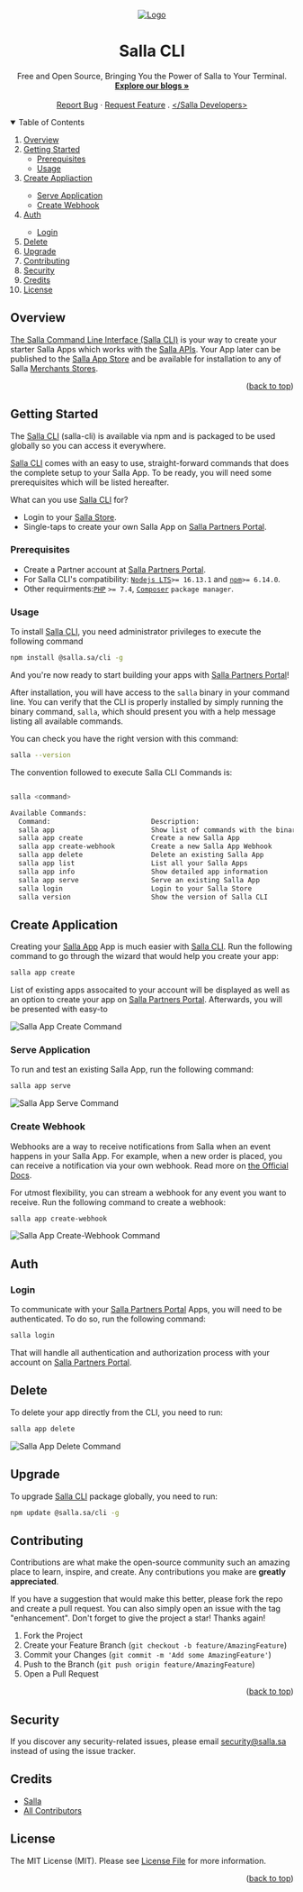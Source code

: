 <div id="top"></div>

<br />
<div align="center">
     <a href="https://salla.dev">
          <img src="https://salla.dev/wp-content/uploads/2021/12/salla-cli-github-banner-1.png" alt="Logo" width="%100"
               height="%100">
     </a>
     <h1 align="center">Salla CLI</h1>
     <p align="center">
          Free and Open Source, Bringing You the Power of Salla to Your Terminal.
          <br />
          <a href="https://salla.dev/"><strong>Explore our blogs »</strong></a>
          <br />
          <br />
          <a href="https://github.com/SallaApp/Salla-CLI/issues/new">Report Bug</a> ·
          <a href="https://github.com/SallaApp/Salla-CLI/discussions/new">Request Feature</a> . <a
               href="https://t.me/salladev">&lt;/Salla Developers&gt;</a>
     </p>
</div>

<!-- TABLE OF CONTENTS -->
<details open>
     <summary>Table of Contents</summary>
     <ol>
          <li>
               <a href="#overview">Overview</a>
          </li>
          <li>
               <a href="#getting-started">Getting Started</a>
               <ul>
                    <li><a href="#prerequisites">Prerequisites</a></li>
                    <li><a href="#usage">Usage</a></li>
               </ul>
          <li><a href="#create-application">Create Appliaction</a></li>
          <ul>
                    <li><a href="#serve-application">Serve Application</a></li>
                    <li><a href="#create-webhook">Create Webhook</a></li>
               </ul>
          <li><a href="#auth">Auth</a></li>
          <ul>
                    <li><a href="#login">Login</a></li>
          </ul>
          <li><a href="#delete">Delete</a></li>
          <li><a href="#upgrade">Upgrade</a></li>
          </li>
          <li><a href="#contributing">Contributing</a></li>
          <li><a href="#security">Security</a></li>
          <li><a href="#credits">Credits</a></li>
          <li><a href="#license">License</a></li>
          </li>
     </ol>
</details>
<!-- Overview -->

## Overview

[The Salla Command Line Interface (Salla CLI)](https://github.com/SallaApp/Salla-CLI) is your way to create your starter Salla Apps which works with the [Salla APIs](https://docs.salla.dev/). Your App later can be published to the [Salla App Store](https://apps.salla.sa/) and be available for installation to any of Salla [Merchants Stores](https://salla.sa/).

<p align="right">(<a href="#top">back to top</a>)</p>

<!-- GETTING STARTED -->

## Getting Started

The [Salla CLI](https://github.com/SallaApp/Salla-CLI) (salla-cli) is available via npm and is packaged to be used globally so you can access it everywhere.

[Salla CLI](https://github.com/SallaApp/Salla-CLI) comes with an easy to use, straight-forward commands that does the complete setup to your Salla App. To be ready, you will need some prerequisites which will be listed hereafter.

What can you use [Salla CLI](https://github.com/SallaApp/Salla-CLI) for?

- Login to your [Salla Store]().
- Single-taps to create your own Salla App on [Salla Partners Portal](https://salla.partners/).

### Prerequisites

- Create a Partner account at [Salla Partners Portal](https://salla.partners/).
- For Salla CLI's compatibility: [`Nodejs LTS`](https://nodejs.org/en/)`>= 16.13.1` and [`npm`](https://www.npmjs.com/)`>= 6.14.0`.
- Other requirments:[`PHP`](https://www.php.net/) `>= 7.4`, [`Composer`](https://getcomposer.org/) `package manager`.

### Usage

<!-- ### Installation -->

To install [Salla CLI](https://github.com/SallaApp/Salla-CLI), you need administrator privileges to execute the following command

```bash
npm install @salla.sa/cli -g
```

And you're now ready to start building your apps with [Salla Partners Portal](https://salla.partners/)!

<!-- Image Workflow -->

<!-- ![](https://salla.dev/wp-content/uploads/2020/05/salla-cli-install.png) -->

After installation, you will have access to the `salla` binary in your command line. You can verify that the CLI is properly installed by simply running the binary command, `salla`, which should present you with a help message listing all available commands.

You can check you have the right version with this command:

```bash
salla --version
```

The convention followed to execute Salla CLI Commands is:

```bash

salla <command>

Available Commands:
  Command:                         Description:                                      Properties:
  salla app                        Show list of commands with the binary `app`       -
  salla app create                 Create a new Salla App                            -
  salla app create-webhook         Create a new Salla App Webhook                    [event.name]
  salla app delete                 Delete an existing Salla App                      -
  salla app list                   List all your Salla Apps                          -
  salla app info                   Show detailed app information                     -
  salla app serve                  Serve an existing Salla App                       [-p,-l]
  salla login                      Login to your Salla Store                         -
  salla version                    Show the version of Salla CLI                     -
```

## Create Application

Creating your [Salla App](https://salla.partners/) App is much easier with [Salla CLI](https://github.com/SallaApp/Salla-CLI). Run the following command to go through the wizard that would help you create your app:

```bash
salla app create
```

List of existing apps assocaited to your account will be displayed as well as an option to create your app on [Salla Partners Portal](https://salla.partners/). Afterwards, you will be presented with easy-to

![Salla App Create Command](https://i.ibb.co/7zMy8s3/Clean-Shot-2021-12-27-at-15-45-03.gif)

### Serve Application

To run and test an existing Salla App, run the following command:

```bash
salla app serve
```

![Salla App Serve Command](https://i.ibb.co/Ny9sL3T/Clean-Shot-2021-12-26-at-21-59-21.gif)

### Create Webhook

Webhooks are a way to receive notifications from Salla when an event happens in your Salla App. For example, when a new order is placed, you can receive a notification via your own webhook. Read more on [the Official Docs](https://docs.salla.dev/docs/merchant/ZG9jOjI0NTE3NDg1-webhook).

For utmost flexibility, you can stream a webhook for any event you want to receive. Run the following command to create a webhook:

```bash
salla app create-webhook
```

![Salla App Create-Webhook Command](https://i.ibb.co/vkKbTXD/salla-app-create-webhook.gif)

## Auth

### Login

To communicate with your [Salla Partners Portal](https://salla.partners/) Apps, you will need to be authenticated. To do so, run the following command:

```bash
salla login
```

That will handle all authentication and authorization process with your account on [Salla Partners Portal](https://salla.partners/).

<!-- ![](InteractiveTerminalActivityPicture) -->

## Delete

To delete your app directly from the CLI, you need to run:

```bash
salla app delete
```

![Salla App Delete Command](https://i.ibb.co/ynBf4vD/Clean-Shot-2021-12-27-at-15-06-20.gif)

## Upgrade

To upgrade [Salla CLI](https://github.com/SallaApp/Salla-CLI) package globally, you need to run:

```bash
npm update @salla.sa/cli -g
```

## Contributing

Contributions are what make the open-source community such an amazing place to learn, inspire, and create.
Any contributions you make are **greatly appreciated**.

If you have a suggestion that would make this better, please fork the repo and create a pull request.
You can also simply open an issue with the tag "enhancement". Don't forget to give the project a star! Thanks again!

1. Fork the Project
2. Create your Feature Branch (`git checkout -b feature/AmazingFeature`)
3. Commit your Changes (`git commit -m 'Add some AmazingFeature'`)
4. Push to the Branch (`git push origin feature/AmazingFeature`)
5. Open a Pull Request

<p align="right">(<a href="#top">back to top</a>)</p>

## Security

If you discover any security-related issues, please email security@salla.sa instead of using the issue tracker.

## Credits

- [Salla](https://github.com/sallaApp)
- [All Contributors](../../contributors)

## License

The MIT License (MIT). Please see [License File](LICENSE.md) for more information.

<p align="right">(<a href="#top">back to top</a>)</p>

